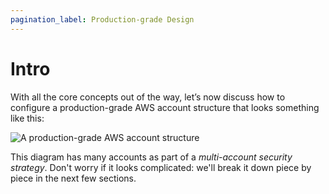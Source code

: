 ```yaml
---
pagination_label: Production-grade Design
---
```


# Intro

With all the core concepts out of the way, let’s now discuss how to configure a production-grade AWS account structure that looks something like this:

![A production-grade AWS account structure](/img/guides/build-it-yourself/landing-zone/aws-account-structure.png)

This diagram has many accounts as part of a _multi-account security strategy_. Don't worry if it looks complicated:
we'll break it down piece by piece in the next few sections.


<!-- ##DOCS-SOURCER-START
{"sourcePlugin":"Local File Copier","hash":"85058905f9714898d3255264660201f1"}
##DOCS-SOURCER-END -->
